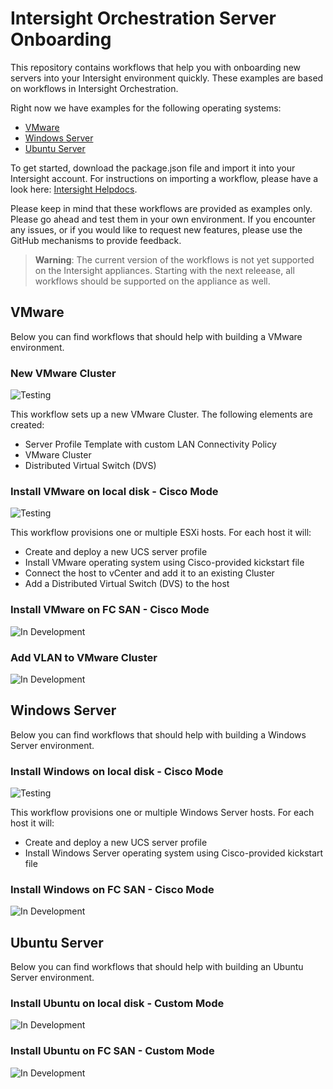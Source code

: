 # Intersight Orchestration Server Onboarding

This repository contains workflows that help you with onboarding new servers into your Intersight environment quickly. These examples are based on workflows in Intersight Orchestration.

Right now we have examples for the following operating systems:
* [VMware](#vmware)
* [Windows Server](#windows-server)
* [Ubuntu Server](#ubuntu-server)

To get started, download the package.json file and import it into your Intersight account. For instructions on importing a workflow, please have a look here: [Intersight Helpdocs](https://intersight.com/help/saas/resources/Workflow_Designer#importing_a_workflow).

Please keep in mind that these workflows are provided as examples only. Please go ahead and test them in your own environment. If you encounter any issues, or if you would like to request new features, please use the GitHub mechanisms to provide feedback.

> **Warning**: The current version of the workflows is not yet supported on the Intersight appliances. Starting with the next releease, all workflows should be supported on the appliance as well.

<!---
https://img.shields.io/badge/Status-Ready-green
-->

## VMware
Below you can find workflows that should help with building a VMware environment.


### New VMware Cluster
![Testing](https://img.shields.io/badge/Status-Testing-orange)

This workflow sets up a new VMware Cluster. The following elements are created:
* Server Profile Template with custom LAN Connectivity Policy
* VMware Cluster
* Distributed Virtual Switch (DVS)


### Install VMware on local disk - Cisco Mode
![Testing](https://img.shields.io/badge/Status-Testing-orange)

This workflow provisions one or multiple ESXi hosts. For each host it will:
* Create and deploy a new UCS server profile
* Install VMware operating system using Cisco-provided kickstart file
* Connect the host to vCenter and add it to an existing Cluster
* Add a Distributed Virtual Switch (DVS) to the host


### Install VMware on FC SAN - Cisco Mode
![In Development](https://img.shields.io/badge/Status-In%20Development-red)


### Add VLAN to VMware Cluster
![In Development](https://img.shields.io/badge/Status-In%20Development-red)




## Windows Server
Below you can find workflows that should help with building a Windows Server environment.


### Install Windows on local disk - Cisco Mode
![Testing](https://img.shields.io/badge/Status-Testing-orange)

This workflow provisions one or multiple Windows Server hosts. For each host it will:
* Create and deploy a new UCS server profile
* Install Windows Server operating system using Cisco-provided kickstart file


### Install Windows on FC SAN - Cisco Mode
![In Development](https://img.shields.io/badge/Status-In%20Development-red)




## Ubuntu Server
Below you can find workflows that should help with building an Ubuntu Server environment.


### Install Ubuntu on local disk - Custom Mode
![In Development](https://img.shields.io/badge/Status-In%20Development-red)


### Install Ubuntu on FC SAN - Custom Mode
![In Development](https://img.shields.io/badge/Status-In%20Development-red)

